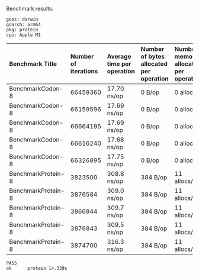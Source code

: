 Benchmark results:

```
goos: darwin
goarch: arm64
pkg: protein
cpu: Apple M1
```

|Benchmark Title            |Number of iterations|Average time per operation|Number of bytes allocated per operation|Number of memory allocations per operation
|:---|:---|:---|:---|:---|
BenchmarkCodon-8  |      66459360|                17.70 ns/op|             0 B/op|          0 allocs/op|
BenchmarkCodon-8  |      66159596|                17.69 ns/op|             0 B/op|          0 allocs/op|
BenchmarkCodon-8  |      66664195|                17.69 ns/op|             0 B/op|          0 allocs/op|
BenchmarkCodon-8  |      66616240|                17.68 ns/op|             0 B/op|          0 allocs/op|
BenchmarkCodon-8  |      66326895|                17.75 ns/op|             0 B/op|          0 allocs/op|
BenchmarkProtein-8|       3823500|                308.8 ns/op|           384 B/op|         11 allocs/op|
BenchmarkProtein-8|       3876584|                309.0 ns/op|           384 B/op|         11 allocs/op|
BenchmarkProtein-8|       3866944|                309.7 ns/op|           384 B/op|         11 allocs/op|
BenchmarkProtein-8|       3876843|                309.5 ns/op|           384 B/op|         11 allocs/op|
BenchmarkProtein-8|       3874700|                316.3 ns/op|           384 B/op|         11 allocs/op|

```
PASS
ok      protein 14.339s
```
